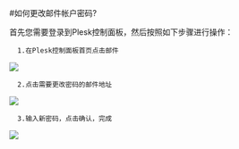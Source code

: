 <!-- --- tag: plesk 邮件 密码 虚拟主机 -->
<!-- --- title: 如何更改邮件帐户密码? -->
#如何更改邮件帐户密码?

首先您需要登录到Plesk控制面板，然后按照如下步骤进行操作：

      1.在Plesk控制面板首页点击邮件

![](http://ww2.sinaimg.cn/large/a74ecc4cjw1dzcvk4ue0xj.jpg)

      2.点击需要更改密码的邮件地址

![](http://ww1.sinaimg.cn/large/a74e55b4jw1dzcwh812eaj.jpg)

      3.输入新密码，点击确认，完成

![](http://ww1.sinaimg.cn/large/a74e55b4jw1dzcx8afuusj.jpg)
